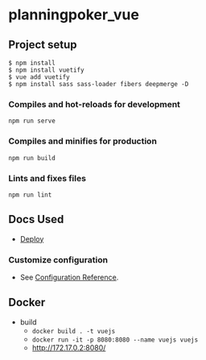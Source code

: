 # planningpoker_vue

## Project setup

```
$ npm install
$ npm install vuetify
$ vue add vuetify
$ npm install sass sass-loader fibers deepmerge -D
```


### Compiles and hot-reloads for development
```
npm run serve
```

### Compiles and minifies for production
```
npm run build
```

### Lints and fixes files
```
npm run lint
```

## Docs Used
* [Deploy](https://medium.com/tableless/fazendo-deploy-de-apps-vue-webpack-no-heroku-89340028a88e)

### Customize configuration
* See [Configuration Reference](https://cli.vuejs.org/config/).



## Docker
* build
  * ```docker build . -t vuejs```
  * ```docker run -it -p 8080:8080 --name vuejs vuejs```
  * http://172.17.0.2:8080/